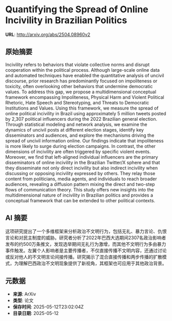 # Quantifying the Spread of Online Incivility in Brazilian Politics

**URL**: http://arxiv.org/abs/2504.08960v2

## 原始摘要

Incivility refers to behaviors that violate collective norms and disrupt
cooperation within the political process. Although large-scale online data and
automated techniques have enabled the quantitative analysis of uncivil
discourse, prior research has predominantly focused on impoliteness or
toxicity, often overlooking other behaviors that undermine democratic values.
To address this gap, we propose a multidimensional conceptual framework
encompassing Impoliteness, Physical Harm and Violent Political Rhetoric, Hate
Speech and Stereotyping, and Threats to Democratic Institutions and Values.
Using this framework, we measure the spread of online political incivility in
Brazil using approximately 5 million tweets posted by 2,307 political
influencers during the 2022 Brazilian general election. Through statistical
modeling and network analysis, we examine the dynamics of uncivil posts at
different election stages, identify key disseminators and audiences, and
explore the mechanisms driving the spread of uncivil information online. Our
findings indicate that impoliteness is more likely to surge during election
campaigns. In contrast, the other dimensions of incivility are often triggered
by specific violent events. Moreover, we find that left-aligned individual
influencers are the primary disseminators of online incivility in the Brazilian
Twitter/X sphere and that they disseminate not only direct incivility but also
indirect incivility when discussing or opposing incivility expressed by others.
They relay those content from politicians, media agents, and individuals to
reach broader audiences, revealing a diffusion pattern mixing the direct and
two-step flows of communication theory. This study offers new insights into the
multidimensional nature of incivility in Brazilian politics and provides a
conceptual framework that can be extended to other political contexts.


## AI 摘要

这项研究提出了一个多维框架来分析政治不文明行为，包括无礼、暴力言论、仇恨言论和对民主制度的威胁。研究者分析了2022年巴西大选期间2307名政治影响者发布的约500万条推文，发现选举期间无礼行为激增，而其他不文明行为多由暴力事件触发。左翼个人影响者是主要传播者，不仅直接传播不文明内容，还通过讨论或反对他人的不文明言论间接传播。研究揭示了混合直接传播和两步传播的扩散模式，为理解巴西政治不文明现象提供了新视角，其框架也可应用于其他政治背景。

## 元数据

- **来源**: ArXiv
- **类型**: 论文
- **保存时间**: 2025-05-12T23:02:04Z
- **目录日期**: 2025-05-12
